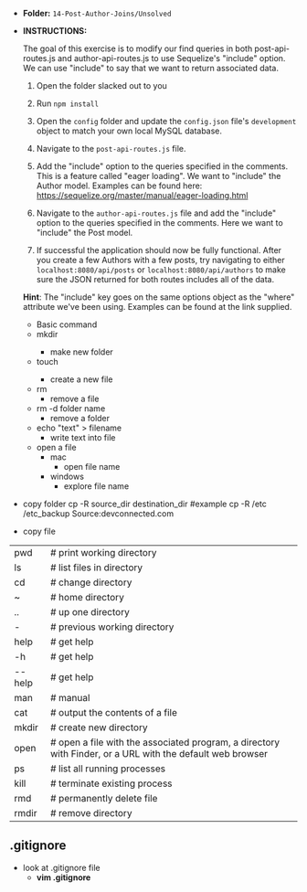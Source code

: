 - **Folder:** `14-Post-Author-Joins/Unsolved`

- **INSTRUCTIONS:**

  The goal of this exercise is to modify our find queries in both post-api-routes.js and author-api-routes.js to use Sequelize's "include" option. We can use "include" to say that we want to return associated data.

  1. Open the folder slacked out to you

  2. Run `npm install`

  3. Open the `config` folder and update the `config.json` file's `development` object to match your own local MySQL database.

  4. Navigate to the `post-api-routes.js` file.

  5. Add the "include" option to the queries specified in the comments. This is a feature called "eager loading". We want to "include" the Author model. Examples can be found here:
     <https://sequelize.org/master/manual/eager-loading.html>

  6. Navigate to the `author-api-routes.js` file and add the "include" option to the queries specified in the comments. Here we want to "include" the Post model.

  7. If successful the application should now be fully functional. After you create a few Authors with a few posts, try navigating to either `localhost:8080/api/posts` or `localhost:8080/api/authors` to make sure the JSON returned for both routes includes all of the data.

  **Hint**: The "include" key goes on the same options object as the "where" attribute we've been using. Examples can be found at the link supplied.

  - Basic command
   - mkdir <FOLDER NAME>
      - make new folder
   - touch <File name>
      - create a new file
   - rm 
      - remove a file 
   - rm -d folder name
      - remove a folder
   - echo "text" > filename
      - write text into file
   - open a file
      - mac
         - open file name
      - windows
         - explore file name
   
- copy folder
   cp -R source_dir destination_dir
   #example
   cp -R /etc /etc_backup
   Source:devconnected.com

- copy file

| | |
| --- | --- |
| pwd |         # print working directory |
| ls |       # list files in directory |
| cd |        # change directory
| ~  |         # home directory
| .. |         # up one directory
| -  |         # previous working directory
| help |       # get help
| -h   |       # get help
| --help |      # get help
| man  |       # manual
| cat  |       # output the contents of a file
| mkdir |       # create new directory
| open |       # open a file with the associated program, a directory with Finder, or a URL with the default web browser
| ps   |       # list all running processes
| kill |       # terminate existing process
| rmd  |      # permanently delete file
| rmdir |       # remove directory


## .gitignore
- look at .gitignore file
  - **vim .gitignore**
